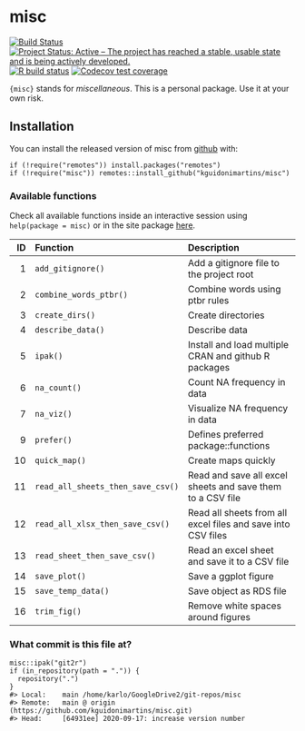 
<!-- README.md is generated from README.Rmd. Please edit that file -->

misc
====

<!-- badges: start -->

[![Build
Status](https://travis-ci.com/kguidonimartins/misc.svg?branch=main)](https://travis-ci.com/kguidonimartins/misc)
[![Project Status: Active – The project has reached a stable, usable
state and is being actively
developed.](https://www.repostatus.org/badges/latest/active.svg)](https://www.repostatus.org/#active)
[![R build
status](https://github.com/kguidonimartins/misc/workflows/R-CMD-check/badge.svg)](https://github.com/kguidonimartins/misc/actions)
[![Codecov test
coverage](https://codecov.io/gh/kguidonimartins/misc/branch/master/graph/badge.svg)](https://codecov.io/gh/kguidonimartins/misc?branch=master)
<!-- badges: end -->

`{misc}` stands for *miscellaneous*. This is a personal package. Use it
at your own risk.

Installation
------------

You can install the released version of misc from
[github](https://github.com/kguidonimartins/misc) with:

    if (!require("remotes")) install.packages("remotes")
    if (!require("misc")) remotes::install_github("kguidonimartins/misc")

### Available functions

Check all available functions inside an interactive session using
`help(package = misc)` or in the site package
[here](https://kguidonimartins.github.io/misc/reference/index.html).

|  ID | Function                          | Description                                                  |
|----:|:----------------------------------|:-------------------------------------------------------------|
|   1 | `add_gitignore()`                 | Add a gitignore file to the project root                     |
|   2 | `combine_words_ptbr()`            | Combine words using ptbr rules                               |
|   3 | `create_dirs()`                   | Create directories                                           |
|   4 | `describe_data()`                 | Describe data                                                |
|   5 | `ipak()`                          | Install and load multiple CRAN and github R packages         |
|   6 | `na_count()`                      | Count NA frequency in data                                   |
|   7 | `na_viz()`                        | Visualize NA frequency in data                               |
|   9 | `prefer()`                        | Defines preferred package::functions                         |
|  10 | `quick_map()`                     | Create maps quickly                                          |
|  11 | `read_all_sheets_then_save_csv()` | Read and save all excel sheets and save them to a CSV file   |
|  12 | `read_all_xlsx_then_save_csv()`   | Read all sheets from all excel files and save into CSV files |
|  13 | `read_sheet_then_save_csv()`      | Read an excel sheet and save it to a CSV file                |
|  14 | `save_plot()`                     | Save a ggplot figure                                         |
|  15 | `save_temp_data()`                | Save object as RDS file                                      |
|  16 | `trim_fig()`                      | Remove white spaces around figures                           |

### What commit is this file at?

    misc::ipak("git2r")
    if (in_repository(path = ".")) {
      repository(".")
    }
    #> Local:    main /home/karlo/GoogleDrive2/git-repos/misc
    #> Remote:   main @ origin (https://github.com/kguidonimartins/misc.git)
    #> Head:     [64931ee] 2020-09-17: increase version number
